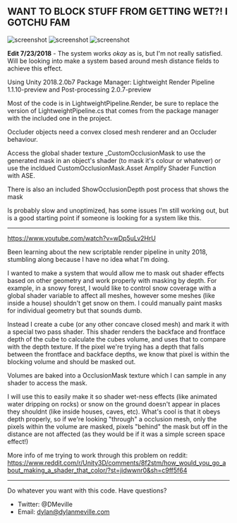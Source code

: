 

## WANT TO BLOCK STUFF FROM GETTING WET?! I GOTCHU FAM

![screenshot](https://i.imgur.com/GQkoxMy.gif)
![screenshot](https://i.imgur.com/Jd7yXJ4.gif)
![screenshot](https://i.imgur.com/6XeEZDS.gif)

**Edit 7/23/2018** - The system works _okay_ as is, but I'm not really satisfied. Will be looking into make a system based around mesh distance fields to achieve this effect.

Using Unity 2018.2.0b7
Package Manager: Lightweight Render Pipeline 1.1.10-preview and Post-processing 2.0.7-preview 

Most of the code is in LightweightPipeline.Render, be sure to replace the version of LightweightPipeline.cs that comes from the package manager with the included one in the project.

Occluder objects need a convex closed mesh renderer and an Occluder behaviour.

Access the global shader texture _CustomOcclusionMask to use the generated mask in an object's shader (to mask it's colour or whatever) or use the incldued CustomOcclusionMask.Asset Amplify Shader Function with ASE.

There is also an included ShowOcclusionDepth post process that shows the mask

Is probably slow and unoptimized, has some issues I'm still working out, but is a good starting point if someone is looking for a system like this.

----
https://www.youtube.com/watch?v=wDp5uLv2HrU

Been learning about the new scriptable render pipeline in unity 2018, stumbling along because I have no idea what I'm doing.

I wanted to make a system that would allow me to mask out shader effects based on other geometry and work properly with masking by depth. For example, in a snowy forest, I would like to control snow coverage with a global shader variable to affect all meshes, however some meshes (like inside a house) shouldn't get snow on them.  I could manually paint masks for individual geometry but that sounds dumb.

Instead I create a cube (or any other concave closed mesh) and mark it with a special two pass shader.  This shader renders the backface and frontface depth of the cube to calculate the cubes volume, and uses that to compare with the depth texture.  If the pixel we're trying has a depth that falls between the frontface and backface depths, we know that pixel is within the blocking volume and should be masked out.

Volumes are baked into a OcclusionMask texture which I can sample in any shader to access the mask.

I will use this to easily make it so shader wet-ness effects (like animated water dripping on rocks) or snow on the ground doesn't appear in places they shouldnt (like inside houses, caves, etc).  What's cool is that it obeys depth properly, so if we're looking "through" a occlusion mesh, only the pixels within the volume are masked, pixels "behind" the mask but off in the distance are not affected (as they would be if it was a simple screen space effect!)

More info of me trying to work through this problem on reddit: 
https://www.reddit.com/r/Unity3D/comments/8f2stm/how_would_you_go_about_making_a_shader_that_color/?st=jidwwnr0&sh=c9ff5f64

----

Do whatever you want with this code.
Have questions? 
- Twitter: @DMeville
- Email: dylan@dylanmeville.com
